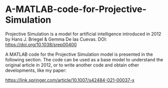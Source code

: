 # A-MATLAB-code-for-Projective-Simulation
Projective Simulation is a model for artificial intelligence introduced in 2012 by Hans J. Briegel &amp; Gemma De las Cuevas. DOI: https://doi.org/10.1038/srep00400

A MATLAB code for the Projective Simulation model is presented in the following section. The code can be used as a base model to understand the original article in 2012, or to write another code and obtain other developments, like my paper:

https://link.springer.com/article/10.1007/s42484-021-00037-x
